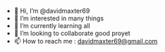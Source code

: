 - 👋 Hi, I’m @davidmaxter69
- 👀 I’m interested in many things
- 🌱 I’m currently learning all
- 💞️ I’m looking to collaborate good proyet
- 📫 How to reach me : davidmaxter69@gmail.com

<!---
davidmaxter69/davidmaxter69 is a ✨ special ✨ repository because its `README.md` (this file) appears on your GitHub profile.
You can click the Preview link to take a look at your changes.
--->
